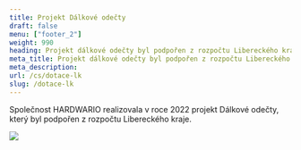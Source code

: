 ```yaml
---
title: Projekt Dálkové odečty
draft: false
menu: ["footer_2"]
weight: 990
heading: Projekt dálkové odečty byl podpořen z rozpočtu Libereckého kraje
meta_title: Projekt dálkové odečty byl podpořen z rozpočtu Libereckého kraje
meta_description:
url: /cs/dotace-lk
slug: /dotace-lk
---
```


Společnost HARDWARIO realizovala v roce 2022 projekt Dálkové odečty, který byl podpořen z rozpočtu Libereckého kraje.

<div class = "text-center">
<img src = "https://res.cloudinary.com/lukasfabik/image/upload/v1673535886/liberecky-kraj.svg" class = "w-50 w-md-25 mx-auto"/>
</div>
